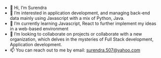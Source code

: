 - 👋 Hi, I’m Surendra
- 👀 I’m interested in application development, and managing back-end data mainly using Javascript with a mix of Python, Java. 
- 🌱 I’m currently learning Javascript, React to further implement my ideas in a web-based environment
- 💞️ I’m looking to collaborate on projects or collaborate with a new organization, which delves in the mysteries of Full Stack development, Application development.
- 📫 You can reach out to me by email: surendra.507@yahoo.com

<!---
implicituq/implicituq is a ✨ special ✨ repository because its `README.md` (this file) appears on your GitHub profile.
You can click the Preview link to take a look at your changes.
--->
